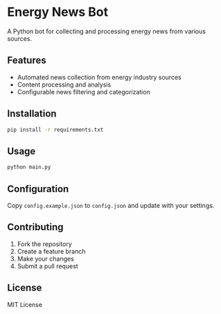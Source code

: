 # Energy News Bot

A Python bot for collecting and processing energy news from various sources.

## Features

- Automated news collection from energy industry sources
- Content processing and analysis
- Configurable news filtering and categorization

## Installation

```bash
pip install -r requirements.txt
```

## Usage

```bash
python main.py
```

## Configuration

Copy `config.example.json` to `config.json` and update with your settings.

## Contributing

1. Fork the repository
2. Create a feature branch
3. Make your changes
4. Submit a pull request

## License

MIT License
